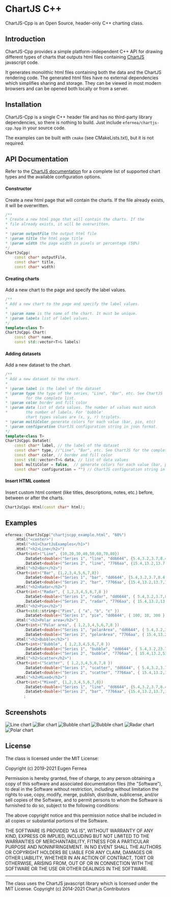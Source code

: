 # ChartJS C++

ChartJS-Cpp is an Open Source, header-only C++ charting class.

## Introduction

ChartJS-Cpp provides a simple platform-independent C++ API for drawing different types of charts that outputs html files containing [ChartJS](https://www.chartjs.org/) javascript code.

It generates monolithic html files containing both the data and the ChartJS rendering code. The generated html files have no external dependencies which simplifies sharing and storage. They can be viewed in most modern browsers and can be opened both locally or from a server.


## Installation

ChartJS-Cpp is a single C++ header file and has no third-party library dependencies, so there is nothing to build. Just include `efernea/chartjs-cpp.hpp` in your source code.

The examples can be built with `cmake` (see CMakeLists.txt), but it is not required.

## API Documentation

Refer to the [ChartJS documentation](https://www.chartjs.org/docs/latest/) for a complete list of supported chart types and the available configuration options.

#### Constructor

Create a new html page that will contain the charts. If the file already exists, it will be overwritten.
~~~cpp
/**
* Create a new html page that will contain the charts. If the 
* file already exists, it will be overwritten.
*
* \param outputFile the output html file
* \param title the html page title
* \param width the page width in pixels or percentage (50%)
*/
ChartJsCpp(
    const char* outputFile,
    const char* title,
    const char* width)
~~~

#### Creating charts

Add a new chart to the page and specify the label values.
~~~cpp
/**
* Add a new chart to the page and specify the label values.
*
* \param name is the name of the chart. It must be unique.
* \param labels list of label values. 
*/
template<class T>
ChartJsCpp& Chart(
    const char* name,  
    const std::vector<T>& labels)
~~~

#### Adding datasets
Add a new dataset to the chart.
~~~cpp
/**
* Add a new dataset to the chart.
*
* \param label is the label of the dataset
* \param type the type of the series, "Line", "Bar", etc. See ChartJS 
*        for the complete list.
* \param color border and fill color
* \param data list of data values. The number of values must match 
*        the number of labels. For 'bubble' 
         chart types values are (x, y, r) triplets.
* \param multiColor generate colors for each value (bar, pie, etc)
* \param configuration ChartJS configuration string in json format.
*/
template<class T>
ChartJsCpp& DataSet(
    const char* label, // the label of the dataset
    const char* type, //"Line", "Bar", etc. See ChartJS for the complete list. 
    const char* color, // border and fill color
    const std::vector<T>& data, // list of data values
    bool multiColor = false,  // generate colors for each value (bar, pie, etc)
    const char* configuration = "") // ChartJS configuration string in json format.
~~~

#### Insert HTML content
Insert custom html content (like titles, descriptions, notes, etc.) before, between or after the charts.
~~~cpp
ChartJsCpp& Html(const char* html);
~~~

## Examples
~~~cpp
efernea::ChartJsCpp("chartjscpp_example.html", "60%")
    .Html("<center>")
    .Html("<h1>ChartJsExamples</h1>")
    .Html("<h2>Line</h2>")
    .Chart<int>("Line", {10,20,30,40,50,60,70,80})
        .DataSet<double>("Series 1", "line", "dd6644", {5.4,3.2,3.7,8.4,1.5,6.9,4.7,3.8})
        .DataSet<double>("Series 2", "line", "7766aa", {15.4,13.2,13.7,18.4,11.5,6.9,14.7,3.8}, "pointRadius: 0")
    .Html("<h2>Bar</h2>")
    .Chart<int>("Bar", {1,2,3,4,5,6,7,8})
        .DataSet<double>("Series 1", "bar", "dd6644", {5.4,3.2,3.7,8.4,1.5,6.9,4.7,3.8})
        .DataSet<double>("Series 2", "bar", "7766aa", {15.4,13.2,13.7,18.4,11.5,6.9,14.7,3.8})
    .Html("<h2>Radar</h2>")
    .Chart<int>("Radar", { 1,2,3,4,5,6,7,8 })
        .DataSet<double>("Series 1", "radar", "dd6644", { 5.4,3.2,3.7,8.4,1.5,6.9,4.7,3.8 })
        .DataSet<double>("Series 2", "radar", "7766aa", { 15.4,13.2,13.7,18.4,11.5,6.9,14.7,3.8 })
    .Html("<h2>Pie</h2>")
    .Chart<std::string>("Pies", { "a", "b", "c" })
        .DataSet<double>("Series 1", "pie", "dd6644", { 100, 10, 300 }, true)
    .Html("<h2>Polar area</h2>")
    .Chart<int>("Polar area", { 1,2,3,4,5,6,7,8 })
        .DataSet<double>("Series 1", "polarArea", "dd6644", { 5.4,3.2,3.7,8.4,1.5,6.9,4.7,3.8 })
        .DataSet<double>("Series 2", "polarArea", "7766aa", { 15.4,13.2,13.7,18.4,11.5,6.9,14.7,3.8 })
    .Html("<h2>Bubble</h2>")
    .Chart<int>("Bubble", { 1,2,3,4,5,6,7,8 })
        .DataSet<double>("Series 1", "bubble", "dd6644", { 5.4,3.2,23.7,8.4,1.5,26.9,4.7,3.8,19 })
        .DataSet<double>("Series 2", "bubble", "7766aa", { 15.4,13.2,53.7,18.4,11.5,6.9,14.7,3.8,62 })
    .Html("<h2>Scatter</h2>")
    .Chart<int>("Scatter", { 1,2,3,4,5,6,7,8 })
        .DataSet<double>("Series 1", "scatter", "dd6644", { 5.4,3.2,3.7,8.4,1.5,6.9,4.7,3.8 })
        .DataSet<double>("Series 2", "scatter", "7766aa", { 15.4,13.2,13.7,18.4,11.5,6.9,14.7,3.8 })
    .Html("<h2>Mixed</h2>")
    .Chart<int>("Mixed", {1,2,3,4,5,6,7,8})
        .DataSet<double>("Series 1", "line", "dd6644", {5.4,3.2,3.7,8.4,1.5,6.9,4.7,3.8}, false, "borderWidth: 3")
        .DataSet<double>("Series 2", "bar", "7766aa", {15.4,13.2,13.7,18.4,11.5,6.9,14.7,3.8}, false)
        ;
~~~

## Screenshots

![Line chart](images/Line.png)
![Bar chart](images/Bar.png)
![Bubble chart](images/Scatter.png)
![Bubble chart](images/Bubble.png)
![Radar chart](images/Radar.png)
![Polar chart](images/Polar.png)


## License
The class is licensed under the MIT License:

Copyright (c) 2019-2021 Eugen Fernea

Permission is hereby granted, free of charge, to any person obtaining a copy of this software and associated documentation files (the "Software"), to deal in the Software without restriction, including without limitation the rights to use, copy, modify, merge, publish, distribute, sublicense, and/or sell copies of the Software, and to permit persons to whom the Software is furnished to do so, subject to the following conditions:

The above copyright notice and this permission notice shall be included in all copies or substantial portions of the Software.

THE SOFTWARE IS PROVIDED "AS IS", WITHOUT WARRANTY OF ANY KIND, EXPRESS OR IMPLIED, INCLUDING BUT NOT LIMITED TO THE WARRANTIES OF MERCHANTABILITY, FITNESS FOR A PARTICULAR PURPOSE AND NONINFRINGEMENT. IN NO EVENT SHALL THE AUTHORS OR COPYRIGHT HOLDERS BE LIABLE FOR ANY CLAIM, DAMAGES OR OTHER LIABILITY, WHETHER IN AN ACTION OF CONTRACT, TORT OR OTHERWISE, ARISING FROM, OUT OF OR IN CONNECTION WITH THE SOFTWARE OR THE USE OR OTHER DEALINGS IN THE SOFTWARE.

---
The class uses the ChartJS javascript library which is licensed under the MIT License. Copyright (c) 2014-2021 Chart.js Contributors

